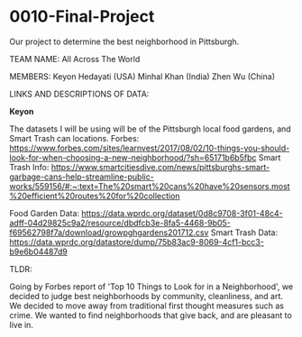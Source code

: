 # 0010-Final-Project
Our project to determine the best neighborhood in Pittsburgh.

TEAM NAME: All Across The World

MEMBERS:
Keyon Hedayati (USA)
Minhal Khan (India)
Zhen Wu (China)

LINKS AND DESCRIPTIONS OF DATA:

__Keyon__


The datasets I will be using will be of the Pittsburgh local food gardens, and Smart Trash can locations. 
Forbes: https://www.forbes.com/sites/learnvest/2017/08/02/10-things-you-should-look-for-when-choosing-a-new-neighborhood/?sh=65171b6b5fbc
Smart Trash Info: https://www.smartcitiesdive.com/news/pittsburghs-smart-garbage-cans-help-streamline-public-works/559156/#:~:text=The%20smart%20cans%20have%20sensors,most%20efficient%20routes%20for%20collection

Food Garden Data: https://data.wprdc.org/dataset/0d8c9708-3f01-48c4-adff-04d29825c9a2/resource/dbdfcb3e-8fa5-4468-9b05-f69562798f7a/download/growpghgardens201712.csv
Smart Trash Data: https://data.wprdc.org/datastore/dump/75b83ac9-8069-4cf1-bcc3-b9e6b04487d9







TLDR:

Going by Forbes report of 'Top 10 Things to Look for in a Neighborhood', we decided to judge
best neighborhoods by community, cleanliness, and art. We decided to move away from traditional
first thought measures such as crime. We wanted to find neighborhoods that give back, and are
pleasant to live in.
